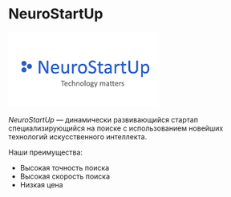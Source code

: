 # NeuroStartUp

![](./logo.png)

*NeuroStartUp* — динамически развивающийся стартап специализирующийся на поиске с использованием новейших технологий искусственного интеллекта.

Наши преимущества:
* Высокая точность поиска
* Высокая скорость поиска
* Низкая цена